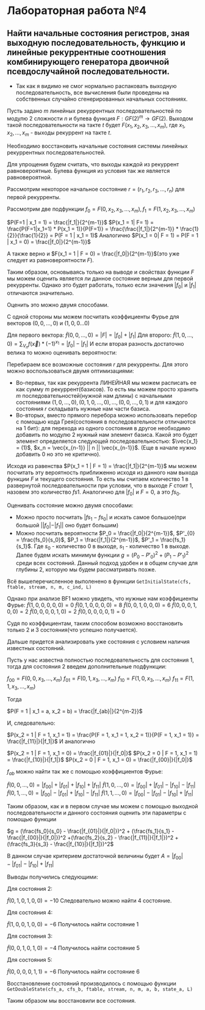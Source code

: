 # Лабораторная работа №4

## Найти начальные состояния регистров, зная выходную последовательность, функцию и линейные рекуррентные соотношения комбинирующего генератора двоичной псевдослучайной последовательности. 

- Так как я видимо не смог нормально распаковать выходную последовательность, все вычисления были проведены на собственных случайно сгенерированных начальных состояниях.

Пусть задано $m$ линейных рекуррентных последовательностей по модулю 2 сложности $n$ и булева функция $F: GF(2)^m \to GF(2)$. Выходом такой последовательности на такте  $t$ будет  $F(x_1, x_2, x_3,...,x_m)$, где $x_1, x_2, ..., x_m$ - выходы рекуррент на такте $t$.

Необходимо восстановить начальные состояния системы линейных рекуррентных последовательностей.


Для упрощения будем считать, что выходы каждой из рекуррент равновероятные. Булева функция из условия так же является равновероятной.

Рассмотрим некоторое начальное состояние $r = (r_1, r_2, r_3, ..., r_n)$ для первой рекурренты.

Рассмотрим две подфункции $f_0 = F(0, x_2, x_3, ..., x_m), f_1 = F(1, x_2, x_3, ..., x_m)$

$P(F=1 | x_1 = 1) = \frac{|f_1|}{2^{m-1}}$
$P(x_1 = 1| F= 1) = \frac{P(F=1|x_1=1) * P(x_1 = 1)}{P(F=1)} = \frac{\frac{|f_1|}{2^{m-1}} * \frac{1}{2}}{\frac{1}{2}} = P(F = 1 | x_1 = 1)$
Аналогично
$P(x_1 = 0| F = 1) = P(F = 1 | x_1 = 0) = \frac{|f_0|}{2^{m-1}}$

А также верно и $F(x_1 = 1 | F = 0) = \frac{|f_0|}{2^{m-1}}$(это уже следует из равновероятности $F$).

Таким образом, основываясь только на выводе и свойствах функции $F$ мы можем оценить является ли данное состояние верным для первой рекурренты. Однако это будет работать, только если значения $|f_0|$ и $|f_1|$ отличаются значительно. 

Оценить это можно двумя способами. 

С одной стороны мы можем посчитать коэффициенты Фурье для векторов $(0, 0, ..., 0)$ и $(1, 0, 0...0)$ 

Для первого вектора: $\tilde{f}(0, 0, ..., 0) = |F| = |f_0| + |f_1|$
Для второго: $\tilde{f}(1, 0, ..., 0) = \displaystyle\sum_{V_n}f(\vec{x}) * (-1)^{x_1} = |f_0| - |f_1|$
И если вторая разность достаточно велика то можно оценивать вероятности:

Перебираем все возможные состояния $r$ для рекурренты. Для этого можно воспользоваться двумя оптимизациями:
- Во-первых, так как рекуррента ЛИНЕЙНАЯ мы можем расписать ее как сумму $m$ рекуррент(базисов). То есть мы можем просто хранить $m$ последовательностей(нужной нам длины) с начальными состояниями $(1, 0,...,0), (0, 1, 0,...,0),...,(0, 0, ..., 0, 1)$ и для каждого состояния $r$ складывать нужные нам части базиса.
- Во-вторых, вместо прямого перебора можно использовать перебор с помощью кода Грея(состояния в последовательности отличаются на 1 бит): для перехода из одного состояния в другое необходимо добавить по модулю 2 нужный нам элемент базиса. Какой это будет элемент определяется следующей последовательностью: $\vec{x_1} = (1)$,  $x_n = \vec{x_{n-1}} || n || \vec{x_{n-1}}$. (Eще в начале нужно добавить 0 но это не критично).


Исходя из равенства $P(x_1 = 1 | F = 1) = \frac{|f_1|}{2^{m-1}}$ мы можем посчитать эту вероятность приближенно исходя из данного нам выхода функции $F$ и текущего состояния. То есть мы считаем количество 1 в развернутой последовательности при условии, что в выходе $F$ стоит 1, назовем это количество $fs1$. Аналогично для $|f_0|$ и $F = 0$, а это $fs_0$.

Оценивать состояние можно двумя способами:
- Можно просто посчитать $|fs_1 - fs_0|$ и искать самое большое(при большой $||f_0| - |f_1||$ оно будет большим)
- Можно посчитать вероятности $P_0 = \frac{|f_0|}{2^{m-1}}$, $P'_{0} = \frac{fs_0}{s_0}$, $P_1 = \frac{|f_1|}{2^{m-1}}$, $P'_1 = \frac{fs_1}{s_1}$. Где $s_0$ - количество 0 в выходе, $s_1$ - количество 1 в выходе. Далее будем искать минимум функции $g = (P_0 - P'_0)^2 + (P_1 - P'_1)^2$ среди всех состояний. Данный подход удобен и в общем случае для глубины 2, которую мы будем рассматривать позже.

Всё вышеперечисленное выполенено в функции `GetInitialState(cfs, ftable, stream, n, m, c_ind, L)` 


Однако при анализе BF1 можно увидеть, что нужные нам коэффициенты Фурье:
$\tilde{f}(1, 0, 0,0,0,0) = 0$ 
$\tilde{f}(0, 1, 0,0,0,0) = 8$
$\tilde{f}(0, 0, 1,0,0,0) = 6$ 
$\tilde{f}(0, 0, 0,1,0,0) = 2$ 
$\tilde{f}(0, 0, 0,0,1,0) = 2$ 
$\tilde{f}(0, 0, 0,0,0,1) = 0$

Судя по коэффициентам,  таким способом возможно восстановить только 2 и 3 состояния(что успешно получается).

Дальше придется анализировать уже состояния с условием наличия известных состояний.

Пусть у нас известна полностью последовательность для состояния 1, тогда для состояния 2 введем дополнительные подфункции:

$f_{00} = F(0, 0, x_3, ..., x_m)$
$f_{01} = F(0, 1, x_3, ..., x_m)$
$f_{10} = F(1, 0, x_3, ..., x_m)$
$f_{11} = F(1, 1, x_3, ..., x_m)$

Тогда

$P(F = 1 | x_1 = a, x_2 = b) = \frac{|f_{ab}|}{2^{m-2}}$

И, следовательно:

$P(x_2 = 1 | F = 1, x_1 = 1) = \frac{P(F = 1, x_1 = 1, x_2 = 1)}{P(F = 1, x_1 = 1)} = \frac{|f_{11}|}{|f_1|}$
И аналогично

$P(x_2 = 1 | F = 1, x_1 = 0) = \frac{|f_{01}|}{|f_0|}$
$P(x_2 = 0 | F = 1, x_1 = 1) = \frac{|f_{10}|}{|f_1|}$
$P(x_2 = 0 | F = 1, x_1 = 0) = \frac{|f_{00}|}{|f_0|}$

$f_{ab}$ можно найти так же с помощью коэффициентов Фурье:

$\tilde{f}(0, 0,..., 0) = |f_{00}| + |f_{01}| + |f_{10}| + |f_{11}|$
$\tilde{f}(1, 0,..., 0) = |f_{00}| + |f_{01}| - |f_{10}| - |f_{11}|$
$\tilde{f}(0, 1,..., 0) = |f_{00}| - |f_{01}| + |f_{10}| - |f_{11}|$
$\tilde{f}(1, 1,..., 0) = |f_{00}| - |f_{01}| - |f_{10}| + |f_{11}|$

Таким образом, как и в первом случае мы можем с помощью выходной последовательности и данного состояния оценить эти параметры с помощью функции

$g = (\frac{fs_0}{s_0} - \frac{|f_{01}|}{|f_0|})^2 + (\frac{fs_1}{s_1} - \frac{|f_{00}|}{|f_0|})^2 +(\frac{fs_2}{s_2} - \frac{|f_{11}|}{|f_1|})^2 +(\frac{fs_3}{s_3} - \frac{|f_{10}|}{|f_1|})^2$

В данном случае критерием достаточной величины будет $A = |f_{00}| - |f_{01}| - |f_{10}| + |f_{11}|$

Выводы получились следующими:

Для состояния 2:

$\tilde{f}(0, 1, 0, 1, 0, 0) = -10$
Следовательно можно найти 4 состояние.

Для состояния 4:

$\tilde{f}(1, 0, 0, 1, 0, 0) = -6$
Получилось найти состояние 1

Для состояния 3:

$\tilde{f}(0, 0, 1, 0, 1, 0) = -4$
Получилось найти состояние 5

Для состояния 5:

$\tilde{f}(0, 0, 0, 0, 1, 1) = -6$
Получилось найти состояние 6

Восстановление состояний производилось с помощью функции `GetDoubleState(cfs_a, cfs_b, ftable, stream, n, m, a, b, state_a, L)`

Таким образом мы восстановили все состояния.
